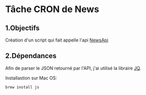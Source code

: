 Tâche CRON de News
==================


1.Objectifs
-----------

Création d'un script qui fait appelle l'api [NewsApi](https://newsapi.org)



2.Dépendances
-------------

Afin de parser le JSON retourné par l'API, j'ai utilisé la libraire [JQ](https://stedolan.github.io/jq/).

Installastion sur Mac OS:

    brew install js



